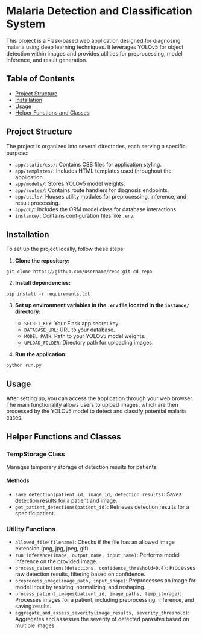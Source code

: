 # Malaria Detection and Classification System

This project is a Flask-based web application designed for diagnosing malaria using deep learning techniques. It leverages YOLOv5 for object detection within images and provides utilities for preprocessing, model inference, and result generation.

## Table of Contents
- [Project Structure](#project-structure)
- [Installation](#installation)
- [Usage](#usage)
- [Helper Functions and Classes](#helper-functions-and-classes)

## Project Structure

The project is organized into several directories, each serving a specific purpose:

- `app/static/css/`: Contains CSS files for application styling.
- `app/templates/`: Includes HTML templates used throughout the application.
- `app/models/`: Stores YOLOv5 model weights.
- `app/routes/`: Contains route handlers for diagnosis endpoints.
- `app/utils/`: Houses utility modules for preprocessing, inference, and result processing.
- `app/db/`: Includes the ORM model class for database interactions.
- `instance/`: Contains configuration files like `.env`.

## Installation

To set up the project locally, follow these steps:

1. **Clone the repository:**

`git clone https://github.com/username/repo.git cd repo`

2. **Install dependencies:**

`pip install -r requirements.txt`


3. **Set up environment variables in the `.env` file located in the `instance/` directory:**
   - `SECRET_KEY`: Your Flask app secret key.
   - `DATABASE_URL`: URL to your database.
   - `MODEL_PATH`: Path to your YOLOv5 model weights.
   - `UPLOAD_FOLDER`: Directory path for uploading images.

4. **Run the application:**

`python run.py`

## Usage

After setting up, you can access the application through your web browser. The main functionality allows users to upload images, which are then processed by the YOLOv5 model to detect and classify potential malaria cases.

## Helper Functions and Classes

### TempStorage Class

Manages temporary storage of detection results for patients.

#### Methods

- `save_detection(patient_id, image_id, detection_results)`: Saves detection results for a patient and image.
- `get_patient_detections(patient_id)`: Retrieves detection results for a specific patient.

### Utility Functions

- `allowed_file(filename)`: Checks if the file has an allowed image extension (png, jpg, jpeg, gif).
- `run_inference(image, output_name, input_name)`: Performs model inference on the provided image.
- `process_detections(detections, confidence_threshold=0.4)`: Processes raw detection results, filtering based on confidence.
- `preprocess_image(image_path, input_shape)`: Preprocesses an image for model input by resizing, normalizing, and reshaping.
- `process_patient_images(patient_id, image_paths, temp_storage)`: Processes images for a patient, including preprocessing, inference, and saving results.
- `aggregate_and_assess_severity(image_results, severity_threshold)`: Aggregates and assesses the severity of detected parasites based on multiple images.
